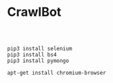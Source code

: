 # CrawlBot

```



pip3 install selenium
pip3 install bs4
pip3 install pymongo

apt-get install chromium-browser
```